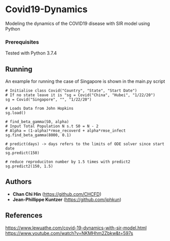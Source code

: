 # Covid19-Dynamics

Modeling the dynamics of the COVID19 disease with SIR model using Python

### Prerequisites

Tested with Python 3.7.4

## Running

An example for running the case of Singapore is shown in the main.py script
```
# Initialise class Covid("Country", "State", "Start Date")
# If no state leave it is "sg = Covid("China", "Hubei", "1/22/20")
sg = Covid("Singapore", "", "1/22/20")

# Loads Data from John Hopkins
sg.load()

# find_beta_gamma(S0, alpha)
# Input Total Population N s.t S0 = N - 2
# Alpha = (1-alpha)*rmse_recoverd + alpha*rmse_infect
sg.find_beta_gamma(8000, 0.1)

# predict(days) -> days refers to the limits of ODE solver since start date
sg.predict(150)

# reduce reproduciton number by 1.5 times with predict2
sg.predict2(150, 1.5)
``` 

## Authors

* **Chan Chi Hin** (https://github.com/CHCFD)
* **Jean-Phillippe Kuntzer** (https://github.com/jphkun)

## References
https://www.lewuathe.com/covid-19-dynamics-with-sir-model.html \
https://www.youtube.com/watch?v=NKMHhm2Zbkw&t=597s

